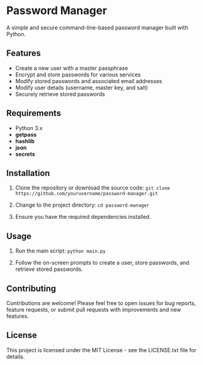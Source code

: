 # Password Manager
A simple and secure command-line-based password manager built with Python.

## Features
- Create a new user with a master passphrase
- Encrypt and store passwords for various services
- Modify stored passwords and associated email addresses
- Modify user details (username, master key, and salt)
- Securely retrieve stored passwords


## Requirements
- Python 3.x
- **getpass**
- **hashlib**
- **json**
- **secrets**


## Installation
1. Clone the repository or download the source code:
`git clone https://github.com/yourusername/password-manager.git`

2. Change to the project directory:
`cd password-manager`

3. Ensure you have the required dependencies installed.

## Usage

1. Run the main script:
`python main.py`

2. Follow the on-screen prompts to create a user, store passwords, and retrieve stored passwords.

## Contributing
Contributions are welcome! Please feel free to open issues for bug reports, feature requests, or submit pull requests with improvements and new features.

## License
This project is licensed under the MIT License - see the LICENSE.txt file for details.
